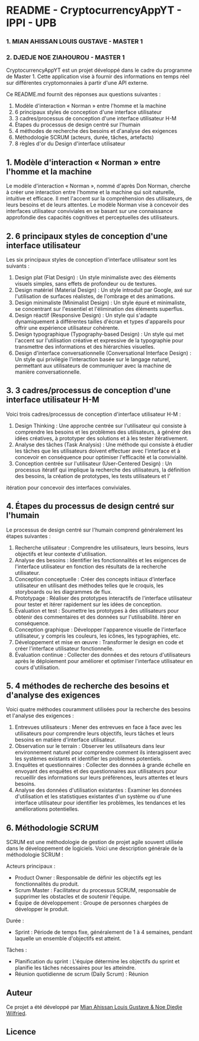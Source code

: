 # README - CryptocurrencyAppYT - IPPI - UPB

### 1. MIAN AHISSAN LOUIS GUSTAVE - MASTER 1
### 2. DJEDJE NOE ZIAHOUROU - MASTER 1


CryptocurrencyAppYT est un projet développé dans le cadre du programme de Master 1. Cette application vise à fournir des informations en temps réel sur différentes cryptomonnaies à partir d'une API externe.

Ce README.md fournit des réponses aux questions suivantes :

1. Modèle d'interaction « Norman » entre l'homme et la machine
2. 6 principaux styles de conception d'une interface utilisateur
3. 3 cadres/processus de conception d'une interface utilisateur H-M
4. Étapes du processus de design centré sur l'humain
5. 4 méthodes de recherche des besoins et d'analyse des exigences
6. Méthodologie SCRUM (acteurs, durée, tâches, artefacts)
7. 8 règles d'or du Design d'interface utilisateur

## 1. Modèle d'interaction « Norman » entre l'homme et la machine

Le modèle d'interaction « Norman », nommé d'après Don Norman, cherche à créer une interaction entre l'homme et la machine qui soit naturelle, intuitive et efficace. Il met l'accent sur la compréhension des utilisateurs, de leurs besoins et de leurs attentes. Le modèle Norman vise à concevoir des interfaces utilisateur conviviales en se basant sur une connaissance approfondie des capacités cognitives et perceptuelles des utilisateurs.

## 2. 6 principaux styles de conception d'une interface utilisateur

Les six principaux styles de conception d'interface utilisateur sont les suivants :

1. Design plat (Flat Design) : Un style minimaliste avec des éléments visuels simples, sans effets de profondeur ou de textures.
2. Design matériel (Material Design) : Un style introduit par Google, axé sur l'utilisation de surfaces réalistes, de l'ombrage et des animations.
3. Design minimaliste (Minimalist Design) : Un style épuré et minimaliste, se concentrant sur l'essentiel et l'élimination des éléments superflus.
4. Design réactif (Responsive Design) : Un style qui s'adapte dynamiquement à différentes tailles d'écran et types d'appareils pour offrir une expérience utilisateur cohérente.
5. Design typographique (Typography-based Design) : Un style qui met l'accent sur l'utilisation créative et expressive de la typographie pour transmettre des informations et des hiérarchies visuelles.
6. Design d'interface conversationnelle (Conversational Interface Design) : Un style qui privilégie l'interaction basée sur le langage naturel, permettant aux utilisateurs de communiquer avec la machine de manière conversationnelle.

## 3. 3 cadres/processus de conception d'une interface utilisateur H-M

Voici trois cadres/processus de conception d'interface utilisateur H-M :

1. Design Thinking : Une approche centrée sur l'utilisateur qui consiste à comprendre les besoins et les problèmes des utilisateurs, à générer des idées créatives, à prototyper des solutions et à les tester itérativement.
2. Analyse des tâches (Task Analysis) : Une méthode qui consiste à étudier les tâches que les utilisateurs doivent effectuer avec l'interface et à concevoir en conséquence pour optimiser l'efficacité et la convivialité.
3. Conception centrée sur l'utilisateur (User-Centered Design) : Un processus itératif qui implique la recherche des utilisateurs, la définition des besoins, la création de prototypes, les tests utilisateurs et l'

itération pour concevoir des interfaces conviviales.

## 4. Étapes du processus de design centré sur l'humain

Le processus de design centré sur l'humain comprend généralement les étapes suivantes :

1. Recherche utilisateur : Comprendre les utilisateurs, leurs besoins, leurs objectifs et leur contexte d'utilisation.
2. Analyse des besoins : Identifier les fonctionnalités et les exigences de l'interface utilisateur en fonction des résultats de la recherche utilisateur.
3. Conception conceptuelle : Créer des concepts initiaux d'interface utilisateur en utilisant des méthodes telles que le croquis, les storyboards ou les diagrammes de flux.
4. Prototypage : Réaliser des prototypes interactifs de l'interface utilisateur pour tester et itérer rapidement sur les idées de conception.
5. Évaluation et test : Soumettre les prototypes à des utilisateurs pour obtenir des commentaires et des données sur l'utilisabilité. Itérer en conséquence.
6. Conception graphique : Développer l'apparence visuelle de l'interface utilisateur, y compris les couleurs, les icônes, les typographies, etc.
7. Développement et mise en œuvre : Transformer le design en code et créer l'interface utilisateur fonctionnelle.
8. Évaluation continue : Collecter des données et des retours d'utilisateurs après le déploiement pour améliorer et optimiser l'interface utilisateur en cours d'utilisation.

## 5. 4 méthodes de recherche des besoins et d'analyse des exigences

Voici quatre méthodes couramment utilisées pour la recherche des besoins et l'analyse des exigences :

1. Entrevues utilisateurs : Mener des entrevues en face à face avec les utilisateurs pour comprendre leurs objectifs, leurs tâches et leurs besoins en matière d'interface utilisateur.
2. Observation sur le terrain : Observer les utilisateurs dans leur environnement naturel pour comprendre comment ils interagissent avec les systèmes existants et identifier les problèmes potentiels.
3. Enquêtes et questionnaires : Collecter des données à grande échelle en envoyant des enquêtes et des questionnaires aux utilisateurs pour recueillir des informations sur leurs préférences, leurs attentes et leurs besoins.
4. Analyse des données d'utilisation existantes : Examiner les données d'utilisation et les statistiques existantes d'un système ou d'une interface utilisateur pour identifier les problèmes, les tendances et les améliorations potentielles.

## 6. Méthodologie SCRUM

SCRUM est une méthodologie de gestion de projet agile souvent utilisée dans le développement de logiciels. Voici une description générale de la méthodologie SCRUM :

Acteurs principaux :
- Product Owner : Responsable de définir les objectifs egt les fonctionnalités du produit.
- Scrum Master : Facilitateur du processus SCRUM, responsable de supprimer les obstacles et de soutenir l'équipe.
- Équipe de développement : Groupe de personnes chargées de développer le produit.

Durée :
- Sprint : Période de temps fixe, généralement de 1 à 4 semaines, pendant laquelle un ensemble d'objectifs est atteint.

Tâches :
- Planification du sprint : L'équipe détermine les objectifs du sprint et planifie les tâches nécessaires pour les atteindre.
- Réunion quotidienne de scrum (Daily Scrum) : Réunion


## Auteur

Ce projet a été développé par [Mian Ahissan Louis Gustave & Noe Djedje Wilfried](https://github.com/logustave).

## Licence